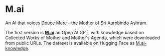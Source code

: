 # M.ai

An AI that voices Douce Mere - the Mother of Sri Aurobindo Ashram.

The first version is [**M.ai**](https://chat.openai.com/g/g-iAYDHm7Gq-m-ai) an Open AI GPT, with knowledge based on 
Collected Works of Mother and Mother's Agenda, which were downloaded from public URLs. The dataset is available on Hugging Face as
[M.ai-knowledge](https://huggingface.co/datasets/cyberchitta/M.ai-knowledge).
